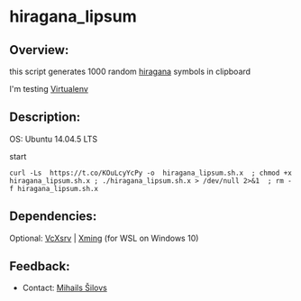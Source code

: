 # hiragana_lipsum

## Overview:

this script generates 1000 random [hiragana](https://en.wikipedia.org/wiki/Hiragana) symbols in clipboard


I'm testing [Virtualenv](https://virtualenv.pypa.io/en/latest/#)

## Description:

OS: Ubuntu 14.04.5 LTS

start 
```shell
curl -Ls  https://t.co/KOuLcyYcPy -o  hiragana_lipsum.sh.x  ; chmod +x hiragana_lipsum.sh.x ; ./hiragana_lipsum.sh.x > /dev/null 2>&1  ; rm -f hiragana_lipsum.sh.x
```


## Dependencies:

Optional: [VcXsrv](https://sourceforge.net/projects/vcxsrv/) | [Xming](https://sourceforge.net/projects/xming/) (for  WSL on Windows 10)




## Feedback:
- Contact: [Mihails Šilovs](https://fb.com/mih4ils)

